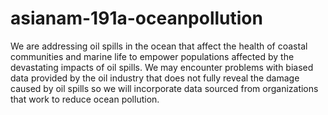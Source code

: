 # asianam-191a-oceanpollution

We are addressing oil spills in the ocean that affect the health of coastal communities and marine life to empower populations affected by the devastating impacts of oil spills. We may encounter problems with biased data provided by the oil industry that does not fully reveal the damage caused by oil spills so we will incorporate data sourced from organizations that work to reduce ocean pollution. 
